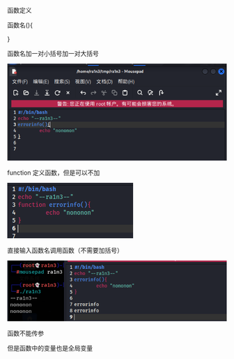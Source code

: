 函数定义

函数名(){

}

 

函数名加一对小括号加一对大括号

![image-20250310082503604](./assets/image-20250310082503604.png)

 

function 定义函数，但是可以不加

![image-20250310082507802](./assets/image-20250310082507802.png)

直接输入函数名调用函数（不需要加括号）

![image-20250310082512766](./assets/image-20250310082512766.png)

 

函数不能传参

但是函数中的变量也是全局变量